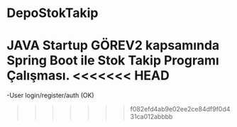 # DepoStokTakip
JAVA Startup GÖREV2 kapsamında Spring Boot ile Stok Takip Programı Çalışması.
<<<<<<< HEAD
=======

-User login/register/auth (OK)
>>>>>>> f082efd4ab9e02ee2ce84df9f0d431ca012abbbb
